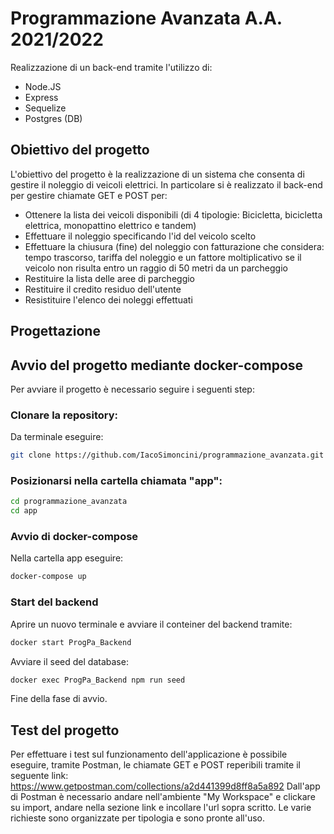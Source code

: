 # Programmazione Avanzata A.A. 2021/2022
Realizzazione di un back-end tramite l'utilizzo di:
* Node.JS
* Express
* Sequelize
* Postgres (DB)

## Obiettivo del progetto
L'obiettivo del progetto è la realizzazione di un sistema che consenta di gestire il noleggio di veicoli elettrici. In particolare si è realizzato il back-end per gestire chiamate GET e POST per:
* Ottenere la lista dei veicoli disponibili (di 4 tipologie: Bicicletta, bicicletta elettrica, monopattino elettrico e tandem)
* Effettuare il noleggio specificando l'id del veicolo scelto
* Effettuare la chiusura (fine) del noleggio con fatturazione che considera: tempo trascorso, tariffa del noleggio e un fattore moltiplicativo se il veicolo non risulta entro un raggio di 50 metri da un parcheggio
 * Restituire la lista delle aree di parcheggio
 * Restituire il credito residuo dell'utente
 * Resistituire l'elenco dei noleggi effettuati 
        
## Progettazione

## Avvio del progetto mediante docker-compose
Per avviare il progetto è necessario seguire i seguenti step:
### Clonare la repository:
Da terminale eseguire:

```bash
git clone https://github.com/IacoSimoncini/programmazione_avanzata.git
```
### Posizionarsi nella cartella chiamata "app":
```bash
cd programmazione_avanzata
cd app
```
### Avvio di docker-compose
Nella cartella app eseguire: 
```bash
docker-compose up
```
### Start del backend
Aprire un nuovo terminale e avviare il conteiner del backend tramite:
```bash
docker start ProgPa_Backend
```
Avviare il seed del database:
```bash
docker exec ProgPa_Backend npm run seed
```
Fine della fase di avvio.

## Test del progetto

Per effettuare i test sul funzionamento dell'applicazione è possibile eseguire, tramite Postman, le chiamate GET e POST reperibili tramite il seguente link:
https://www.getpostman.com/collections/a2d441399d8ff8a5a892
Dall'app di Postman è necessario andare nell'ambiente "My Workspace" e clickare su import, andare nella sezione link e incollare l'url sopra scritto.
Le varie richieste sono organizzate per tipologia e sono pronte all'uso.
